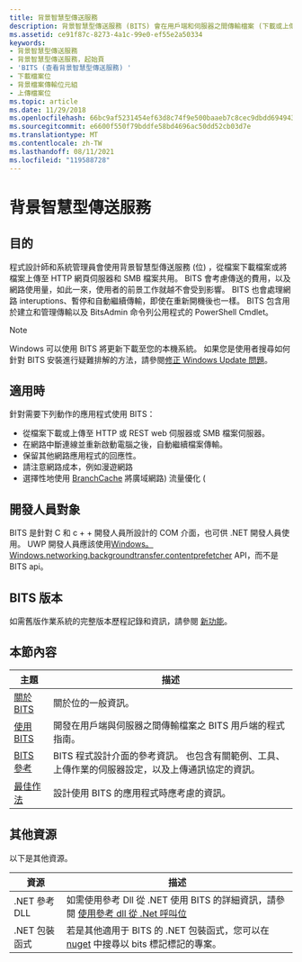 ```yaml
---
title: 背景智慧型傳送服務
description: 背景智慧型傳送服務 (BITS) 會在用戶端和伺服器之間傳輸檔案 (下載或上傳)，並提供有關傳輸的進度資訊。
ms.assetid: ce91f87c-8273-4a1c-99e0-ef55e2a50334
keywords:
- 背景智慧型傳送服務
- 背景智慧型傳送服務，起始頁
- 'BITS (查看背景智慧型傳送服務) '
- 下載檔案位
- 背景檔案傳輸位元組
- 上傳檔案位
ms.topic: article
ms.date: 11/29/2018
ms.openlocfilehash: 66bc9af5231454ef63d8c74f9e500baaeb7c8cec9dbdd694943a3809da4a391d
ms.sourcegitcommit: e6600f550f79bddfe58bd4696ac50dd52cb03d7e
ms.translationtype: MT
ms.contentlocale: zh-TW
ms.lasthandoff: 08/11/2021
ms.locfileid: "119588728"
---
```

# <a name="background-intelligent-transfer-service"></a>背景智慧型傳送服務

## <a name="purpose"></a>目的

程式設計師和系統管理員會使用背景智慧型傳送服務 (位) ，從檔案下載檔案或將檔案上傳至 HTTP 網頁伺服器和 SMB 檔案共用。 BITS 會考慮傳送的費用，以及網路使用量，如此一來，使用者的前景工作就越不會受到影響。 BITS 也會處理網路 interuptions、暫停和自動繼續傳輸，即使在重新開機後也一樣。 BITS 包含用於建立和管理傳輸以及 BitsAdmin 命令列公用程式的 PowerShell Cmdlet。

> [!Note]  
> Windows 可以使用 BITS 將更新下載至您的本機系統。 如果您是使用者搜尋如何針對 BITS 安裝進行疑難排解的方法，請參閱[修正 Windows Update 問題](https://support.microsoft.com/help/10164/fix-windows-update-errors)。 
 

## <a name="where-applicable"></a>適用時

針對需要下列動作的應用程式使用 BITS：

-   從檔案下載或上傳至 HTTP 或 REST web 伺服器或 SMB 檔案伺服器。
-   在網路中斷連線並重新啟動電腦之後，自動繼續檔案傳輸。
-   保留其他網路應用程式的回應性。
-   請注意網路成本，例如漫遊網路
-   選擇性地使用 [BranchCache](/windows-server/networking/branchcache/branchcache) 將廣域網路) 流量優化 (

## <a name="developer-audience"></a>開發人員對象

BITS 是針對 C 和 c + + 開發人員所設計的 COM 介面，也可供 .NET 開發人員使用。 UWP 開發人員應該使用[Windows。Windows.networking.backgroundtransfer.contentprefetcher](/uwp/api/Windows.Networking.BackgroundTransfer) API，而不是 BITS api。

## <a name="bits-versions"></a>BITS 版本

如需舊版作業系統的完整版本歷程記錄和資訊，請參閱 [新功能](what-s-new.md)。


## <a name="in-this-section"></a>本節內容



| 主題                                                           | 描述                                                                                                                                                                     |
|-----------------------------------------------------------------|---------------------------------------------------------------------------------------------------------------------------------------------------------------------------------|
| [關於 BITS](about-bits.md)<br/>                         | 關於位的一般資訊。<br/>                                                                                                                                      |
| [使用 BITS](using-bits.md)<br/>                         | 開發在用戶端與伺服器之間傳輸檔案之 BITS 用戶端的程式指南。<br/>                                                                        |
| [BITS 參考](bits-reference.md)<br/>                 | BITS 程式設計介面的參考資訊。 也包含有關範例、工具、上傳作業的伺服器設定，以及上傳通訊協定的資訊。<br/> |
| [最佳作法](best-practices-when-using-bits.md)<br/> | 設計使用 BITS 的應用程式時應考慮的資訊。<br/>                                                                                                |



 

## <a name="additional-resources"></a>其他資源

以下是其他資源。


|    資源         |    描述                                                                                                                                     |
|-------------|-------------------------------------------------------------------------------------------------------------------------------------------------|
| .NET 參考 DLL   | 如需使用參考 Dll 從 .NET 使用 BITS 的詳細資訊，請參閱 [使用參考 dll 從 .Net 呼叫位](/windows/desktop/Bits/bits-dot-net)      |
| .NET 包裝函式   | 若是其他適用于 BITS 的 .NET 包裝函式，您可以在 [nuget](https://www.nuget.org/packages?q=Tags%3A%22BITS%22) 中搜尋以 bits 標記標記的專案。        |



 

 

